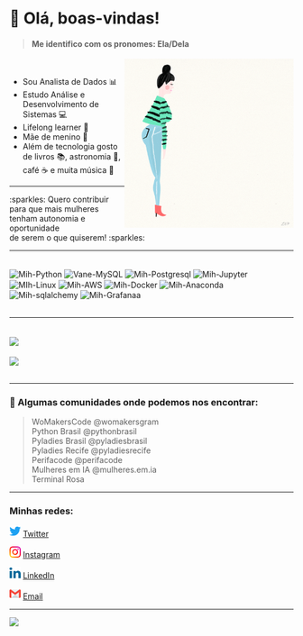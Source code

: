 # 👋 Olá, boas-vindas! 

> #### Me identifico com os pronomes: Ela/Dela

<div>
<img src="https://github.com/michelle-lira/michelle-lira/blob/main/githubprof/giphyall.gif" width=300 align=right>
<br>
</div>

* Sou Analista de Dados :bar_chart:
* Estudo Análise e Desenvolvimento de Sistemas 💻
* Lifelong learner 📖
* Mãe de menino 💙
* Além de tecnologia gosto de livros :books:, astronomia 🚀, café :coffee: e muita música :musical_note:


---

<p align= "left">
    :sparkles: Quero contribuir para que mais mulheres tenham autonomia e oportunidade    <br>
    de serem o que quiserem! :sparkles:
<br>
    
</p>

---

<div style="display: inline_block"><br>
  <img align="center" alt="Mih-Python" height="50" width="60" src="https://cdn.jsdelivr.net/gh/devicons/devicon/icons/python/python-original.svg">
  <img align="center" alt="Vane-MySQL" height="50" width="60" src="https://cdn.jsdelivr.net/gh/devicons/devicon/icons/mysql/mysql-original-wordmark.svg">
  <img align="center" alt="Mih-Postgresql" height="50" width="60" src="https://cdn.jsdelivr.net/gh/devicons/devicon/icons/postgresql/postgresql-original.svg" />
  <img align="center" alt="Mih-Jupyter" height="50" width="60" src="https://cdn.jsdelivr.net/gh/devicons/devicon/icons/jupyter/jupyter-original-wordmark.svg" />
  <img align="center" alt="MIh-Linux" height="50" width="60" src="https://cdn.jsdelivr.net/gh/devicons/devicon/icons/linux/linux-plain.svg"/>
  <img align="center" alt="Mih-AWS" height="60" width="70" src="https://cdn.jsdelivr.net/gh/devicons/devicon/icons/amazonwebservices/amazonwebservices-original-wordmark.svg" />
  <img align="center" alt="Mih-Docker" height="60" width="70" src="https://cdn.jsdelivr.net/gh/devicons/devicon/icons/docker/docker-original.svg"/>
  <img align="center" alt="Mih-Anaconda" height="50" width="60" src="https://cdn.jsdelivr.net/gh/devicons/devicon/icons/anaconda/anaconda-original.svg" />
  <img align="center" alt="Mih-sqlalchemy" height="50" width="60" src="https://cdn.jsdelivr.net/gh/devicons/devicon/icons/sqlalchemy/sqlalchemy-original.svg" />
  <img align="center" alt="Mih-Grafanaa" height="50" width="60" src="https://cdn.jsdelivr.net/gh/devicons/devicon/icons/grafana/grafana-original.svg" />
</div>
<br>

---

<div style="display: inline_block"><br>
    <img width="350px" align="center" src="https://github-readme-stats.vercel.app/api/top-langs/?username=michelle-lira&hide=html&layout=compact&theme=onedark"/>
</div>

<div style="display: inline_block"><br>
    <img width="450px" align="center" src="https://github-readme-stats.vercel.app/api?username=michelle-lira&theme=onedark"/>
</div>
<br>

---

### 🤝 Algumas comunidades onde podemos nos encontrar: 

>WoMakersCode @womakersgram       
>Python Brasil @pythonbrasil       
>Pyladies Brasil @pyladiesbrasil       
>Pyladies Recife @pyladiesrecife       
>Perifacode @perifacode       
>Mulheres em IA @mulheres.em.ia       
>Terminal Rosa
    
---

### Minhas redes: 

<img src="https://github.com/michelle-lira/michelle-lira/blob/main/githubprof/013-twitter.png" width="20"></img></a> [Twitter](https://twitter.com/deliramichelle)   

<a href="https://www.instagram.com/__ch3ll__/"><img src="https://github.com/michelle-lira/michelle-lira/blob/main/githubprof/011-instagram.png" width="20"></img></a> [Instagram](https://www.instagram.com/deliramichelle)  

<a href="https://www.linkedin.com/in/michelle-lira"><img src="https://github.com/michelle-lira/michelle-lira/blob/main/githubprof/010-linkedin.png" width="20"></img></a> [LinkedIn](https://www.linkedin.com/in/lira-michelle)  

<a href="mailto:mchll.lira@gmail.com"><img src="https://github.com/michelle-lira/michelle-lira/blob/main/githubprof/gmail2.png" width="20"></img></a> [Email](mailto:mchll.lira@gmail.com)  

---
![](https://komarev.com/ghpvc/?username=michelle-lira&color=blue&style=flat)

